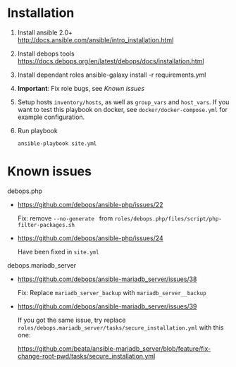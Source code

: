 # Installation

1. Install ansible 2.0+
   http://docs.ansible.com/ansible/intro_installation.html

2. Install debops tools
   https://docs.debops.org/en/latest/debops/docs/installation.html

3. Install dependant roles
       ansible-galaxy install -r requirements.yml

4. **Important**: Fix role bugs, see *Known issues*

5. Setup hosts `inventory/hosts`, as well as `group_vars` and `host_vars`. If you want to test this playbook on docker, see `docker/docker-compose.yml` for example configuration.

6. Run playbook

       ansible-playbook site.yml

# Known issues

debops.php
- https://github.com/debops/ansible-php/issues/22

  Fix: remove `--no-generate ` from `roles/debops.php/files/script/php-filter-packages.sh`

- https://github.com/debops/ansible-php/issues/24

  Have been fixed in `site.yml`

debops.mariadb_server
- https://github.com/debops/ansible-mariadb_server/issues/38

  Fix: Replace `mariadb_server_backup` with `mariadb_server__backup`

- https://github.com/debops/ansible-mariadb_server/issues/39

  If you got the same issue, try replace `roles/debops.mariadb_server/tasks/secure_installation.yml` with this one:

  https://github.com/beata/ansible-mariadb_server/blob/feature/fix-change-root-pwd/tasks/secure_installation.yml

